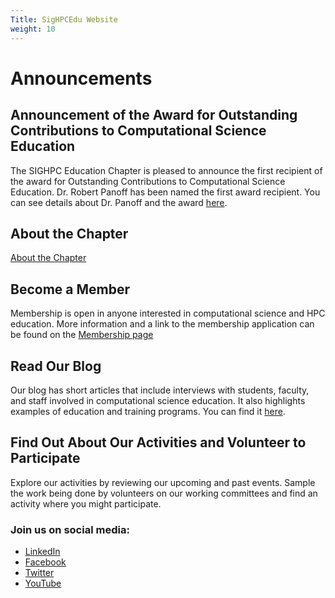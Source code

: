 ```yaml
---
Title: SigHPCEdu Website
weight: 10
---
```


# Announcements

## Announcement of the Award for Outstanding Contributions to Computational Science Education

The SIGHPC Education Chapter is pleased to announce the first recipient of the award for Outstanding Contributions to Computational Science Education.  Dr. Robert Panoff has been named the first award recipient.  You can see details about Dr. Panoff and the award [here](/events/award_announce).

## About the Chapter

[About the Chapter](./about/)

## Become a Member

Membership is open in anyone interested in computational science and HPC education.  More information and a link to the membership application can be found on the [Membership page](/membership)

## Read Our Blog

Our blog has short articles that include interviews with students, faculty, and staff involved in computational science education.  It also highlights examples of education and training programs.  You can find it [here](http://sighpceducation.hosting.acm.org/wp/).

## Find Out About Our Activities and Volunteer to Participate

Explore our activities by reviewing our upcoming and past events.  Sample the work being done by volunteers on our working committees and find an activity where you might participate.

### Join us on social media:

* [LinkedIn](https://www.linkedin.com/groups/12019017)
* [Facebook](https://www.facebook.com/sighpcedu/)
* [Twitter](https://twitter.com/sighpcedu)
* [YouTube](https://www.youtube.com/channel/UCHrmHj6nFfkhlxPv18LpBzw?view_as=subscriber)
